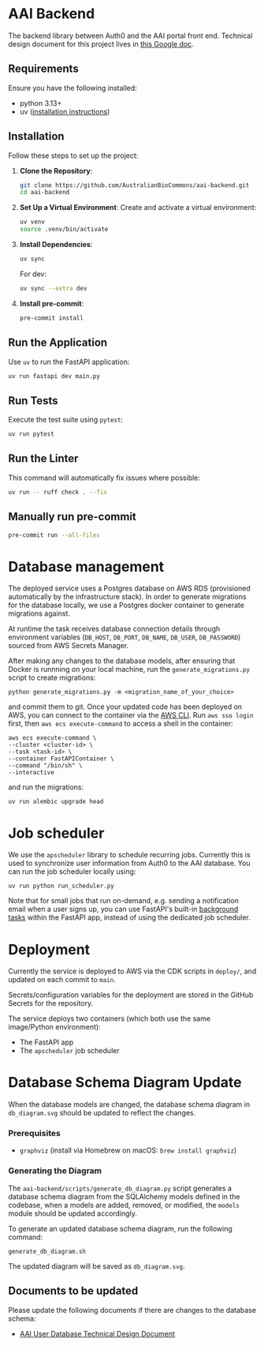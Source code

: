 # AAI Backend

The backend library between Auth0 and the AAI portal front end. Technical design document for this project lives in [this Google doc](https://docs.google.com/document/d/1W3-7Hme08M-b4kwMvcQoUscznVNxtOldxuKYPPRhBFE/edit?tab=t.0).

## Requirements

Ensure you have the following installed:

- python 3.13+
- uv ([installation instructions](https://github.com/astral-sh/uv#installation))

## Installation

Follow these steps to set up the project:

1. **Clone the Repository**:

   ```bash
   git clone https://github.com/AustralianBioCommons/aai-backend.git
   cd aai-backend
   ```

2. **Set Up a Virtual Environment**:
   Create and activate a virtual environment:

   ```bash
   uv venv
   source .venv/bin/activate
   ```

3. **Install Dependencies**:
   ```bash
   uv sync
   ```

   For dev:
   ```bash
   uv sync --extra dev
   ```

4. **Install pre-commit**:
   ```bash
   pre-commit install
   ```

## Run the Application

Use `uv` to run the FastAPI application:

```bash
uv run fastapi dev main.py
```

## Run Tests

Execute the test suite using `pytest`:

```bash
uv run pytest
```
## Run the Linter

This command will automatically fix issues where possible:

```bash
uv run -- ruff check . --fix
```

## Manually run pre-commit
```bash
pre-commit run --all-files
```

# Database management

The deployed service uses a Postgres database on AWS RDS (provisioned automatically by the
infrastructure stack). In order to generate migrations for the database locally,
we use a Postgres docker container to generate migrations against.

At runtime the task receives database connection details through environment variables
(`DB_HOST`, `DB_PORT`, `DB_NAME`, `DB_USER`, `DB_PASSWORD`) sourced from AWS Secrets Manager.

After making any changes to the database models, after ensuring that Docker is runnning on your local machine, 
run the `generate_migrations.py` script to create migrations:

```shell
python generate_migrations.py -m <migration_name_of_your_choice>
```

and commit them to git. Once your updated code has been
deployed on AWS, you can connect to the container via
the [AWS CLI](https://docs.aws.amazon.com/cli/latest/userguide/getting-started-install.html).
Run `aws sso login` first, then `aws ecs execute-command`
to access a shell in the container:

```shell
aws ecs execute-command \
--cluster <cluster-id> \
--task <task-id> \
--container FastAPIContainer \
--command "/bin/sh" \
--interactive
```

and run the migrations:

```shell
uv run alembic upgrade head
```

# Job scheduler

We use the `apscheduler` library to schedule recurring jobs. Currently
this is used to synchronize user information from Auth0 to the AAI
database. You can run the job scheduler locally using:

```shell
uv run python run_scheduler.py
```

Note that for small jobs that run on-demand, e.g. sending a notification email when a user
signs up, you can use FastAPI's built-in [background tasks](https://fastapi.tiangolo.com/tutorial/background-tasks/)
within the FastAPI app, instead of using the dedicated job scheduler.

# Deployment

Currently the service is deployed to AWS via the CDK scripts in `deploy/`,
and updated on each commit to `main`.

Secrets/configuration variables for the deployment are stored in the
GitHub Secrets for the repository.

The service deploys two containers (which both use the same image/Python environment):

* The FastAPI app
* The `apscheduler` job scheduler

# Database Schema Diagram Update
When the database models are changed, the database schema diagram in `db_diagram.svg` should be updated to reflect the changes.

### Prerequisites
- `graphviz` (install via Homebrew on macOS: `brew install graphviz`)


### Generating the Diagram

The `aai-backend/scripts/generate_db_diagram.py` script generates a database schema diagram from the SQLAlchemy models defined in the codebase, when a models are added, removed, or modified, the `models` module should be updated accordingly.

To generate an updated database schema diagram, run the following command:

```shell
generate_db_diagram.sh
```

The updated diagram will be saved as `db_diagram.svg`.

## Documents to be updated
Please update the following documents if there are changes to the database schema:
- [AAI User Database Technical Design Document](https://docs.google.com/document/d/1xECcTqXH9ykXBCEESBSg43SOMncXT6Zayi5FwqvCT4Y/edit?tab=t.0#heading=h.sj9060dgy5fu)